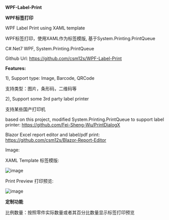 **WPF-Label-Print**

**WPF标签打印**

WPF Label Print using XAML template

WPF标签打印，使用XAML作为标签模版, 基于System.Printing.PrintQueue

C#.Net7 WPF, System.Printing.PrintQueue

Github Url: https://github.com/csm12s/WPF-Label-Print

**Features:**

  1),  Support type: Image, Barcode, QRCode

  支持类型：图片，条形码，二维码等
  
  2),  Support some 3rd party label printer

  支持某些国产打印机


based on this project, modified System.Printing.PrintQueue to support label printer: https://github.com/Fei-Sheng-Wu/PrintDialogX

Blazor Excel report editor and label/pdf print: https://github.com/csm12s/Blazor-Report-Editor

Image:

XAML Template 标签模版:

![image](https://github.com/user-attachments/assets/c6be8227-6741-482c-a601-2e44c910c91f)


Print Preview 打印预览:


![image](https://github.com/user-attachments/assets/9a5eea64-f85f-4acf-90e2-06d50e8a9bcd)


**定制功能**

比例数量：按照零件实际数量或者其百分比数量显示标签打印预览



